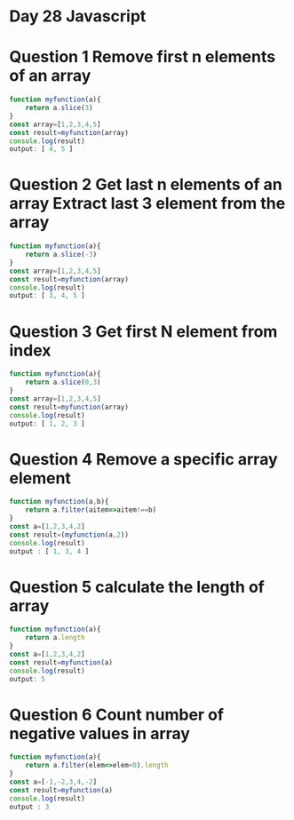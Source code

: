 # Day 28 Javascript 
# Question 1 Remove first n elements of an array
```jsx
function myfunction(a){
    return a.slice(3)
}
const array=[1,2,3,4,5]
const result=myfunction(array)
console.log(result)
output: [ 4, 5 ]
```
# Question 2 Get last n elements of an array Extract last 3 element from the array
```jsx
function myfunction(a){
    return a.slice(-3)
}
const array=[1,2,3,4,5]
const result=myfunction(array)
console.log(result)
output: [ 3, 4, 5 ]
```
# Question 3 Get first N element from index
```jsx
function myfunction(a){
    return a.slice(0,3)
}
const array=[1,2,3,4,5]
const result=myfunction(array)
console.log(result)
output: [ 1, 2, 3 ]
```
# Question 4 Remove a specific array element
```jsx
function myfunction(a,b){
    return a.filter(aitem=>aitem!==b)
}
const a=[1,2,3,4,2]
const result=(myfunction(a,2))
console.log(result)
output : [ 1, 3, 4 ]
```
# Question 5 calculate the length of array
```jsx
function myfunction(a){
    return a.length
}
const a=[1,2,3,4,2]
const result=myfunction(a)
console.log(result)
output: 5
```
# Question 6 Count number of negative values in array
```jsx
function myfunction(a){
    return a.filter(elem=>elem<0).length
}
const a=[-1,-2,3,4,-2]
const result=myfunction(a)
console.log(result)
output : 3
```
